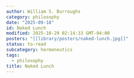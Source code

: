 ```yaml
---
author: William S. Burroughs
category: philosophy
date: "2025-09-18"
id: Naked Lunch
modified: 2025-10-29 02:14:33 GMT-04:00
posters: "[[library/posters/naked-lunch.jpg]]"
status: to-read
subcategory: hermeneutics
tags:
  - philosophy
title: Naked Lunch
---
```

